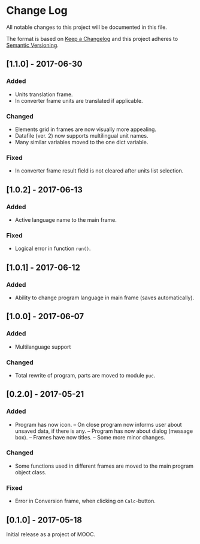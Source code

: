 # Change Log
All notable changes to this project will be documented in this file.

The format is based on [Keep a Changelog](http://keepachangelog.com/)
and this project adheres to [Semantic Versioning](http://semver.org/).

## [1.1.0] - 2017-06-30
### Added
- Units translation frame.
- In converter frame units are translated if applicable.

### Changed
- Elements grid in frames are now visually more appealing.
- Datafile (ver. 2) now supports multilingual unit names.
- Many similar variables moved to the one dict variable.

### Fixed
- In converter frame result field is not cleared after units list selection.

## [1.0.2] - 2017-06-13
### Added
- Active language name to the main frame.

### Fixed
- Logical error in function `run()`.

## [1.0.1] - 2017-06-12
### Added
- Ability to change program language in main frame (saves automatically).

## [1.0.0] - 2017-06-07
### Added
- Multilanguage support

### Changed
- Total rewrite of program, parts are moved to module `puc`.

## [0.2.0] - 2017-05-21
### Added
- Program has now icon.
– On close program now informs user about unsaved data, if there is any.
– Program has now about dialog (message box).
– Frames have now titles.
– Some more minor changes.

### Changed
- Some functions used in different frames are moved to the main program object class.

### Fixed
- Error in Conversion frame, when clicking on `Calc`-button.

## [0.1.0] - 2017-05-18
Initial release as a project of MOOC.

